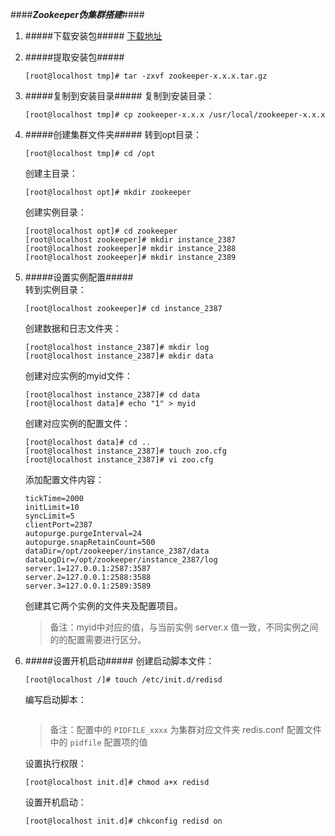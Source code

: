 ####***Zookeeper伪集群搭建***####


1. #####下载安装包#####
     [下载地址](https://www.apache.org/dyn/closer.cgi)
2. #####提取安装包#####
     ```
     [root@localhost tmp]# tar -zxvf zookeeper-x.x.x.tar.gz
     ```
3. #####复制到安装目录#####
     复制到安装目录：<br/>
     ```
     [root@localhost tmp]# cp zookeeper-x.x.x /usr/local/zookeeper-x.x.x
     ```
4. #####创建集群文件夹#####
     转到opt目录：<br/>
     ```
     [root@localhost tmp]# cd /opt
     ```
     创建主目录：<br/>
     ```
     [root@localhost opt]# mkdir zookeeper
     ```
     创建实例目录：<br/>
     ```
     [root@localhost opt]# cd zookeeper
     [root@localhost zookeeper]# mkdir instance_2387
     [root@localhost zookeeper]# mkdir instance_2388
     [root@localhost zookeeper]# mkdir instance_2389
     ```
5. #####设置实例配置#####  
     转到实例目录：<br/>
     ```
     [root@localhost zookeeper]# cd instance_2387
     ```
     创建数据和日志文件夹：<br/>
     ```
     [root@localhost instance_2387]# mkdir log
     [root@localhost instance_2387]# mkdir data
     ```
     创建对应实例的myid文件：<br/>
     ```
     [root@localhost instance_2387]# cd data
     [root@localhost data]# echo "1" > myid
     ```
     创建对应实例的配置文件：<br/>
     ```
     [root@localhost data]# cd ..
     [root@localhost instance_2387]# touch zoo.cfg
     [root@localhost instance_2387]# vi zoo.cfg
     ```
     添加配置文件内容：<br/>
     ```
     tickTime=2000
     initLimit=10
     syncLimit=5
     clientPort=2387
     autopurge.purgeInterval=24
     autopurge.snapRetainCount=500
     dataDir=/opt/zookeeper/instance_2387/data
     dataLogDir=/opt/zookeeper/instance_2387/log
     server.1=127.0.0.1:2587:3587
     server.2=127.0.0.1:2588:3588
     server.3=127.0.0.1:2589:3589
     ```
     创建其它两个实例的文件夹及配置项目。<br/>
     
     > 备注：myid中对应的值，与当前实例 server.x 值一致，不同实例之间的的配置需要进行区分。

12. #####设置开机启动#####
     创建启动脚本文件：<br/>
     ```
     [root@localhost /]# touch /etc/init.d/redisd
     ```
     编写启动脚本：<br/>
     ```
     
     ```
     > 备注：配置中的 `PIDFILE_xxxx` 为集群对应文件夹 redis.conf 配置文件中的 `pidfile` 配置项的值
     
     设置执行权限：<br/>
     ```
     [root@localhost init.d]# chmod a+x redisd
     ```
     
     设置开机启动：<br/>
     ```
     [root@localhost init.d]# chkconfig redisd on
     ```
     

